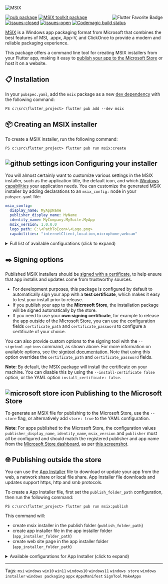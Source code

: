 ![MSIX](https://user-images.githubusercontent.com/946652/138101650-bf934b21-ced7-4836-a197-2e424ee1f86c.png)

<a href="https://flutter.dev/docs/development/packages-and-plugins/favorites" title="Flutter Favorite program">
<img
  src="https://user-images.githubusercontent.com/946652/152225760-309041e9-266e-42da-9915-34478ee74736.png"
  alt="Flutter Favorite Badge"
  align="right">
</a>

[![pub package](https://img.shields.io/pub/v/msix.svg?color=blue)](https://pub.dev/packages/msix) [![MSIX toolkit package](https://img.shields.io/github/v/tag/microsoft/MSIX-Toolkit?color=blue&label=MSIX-Toolkit)](https://github.com/microsoft/MSIX-Toolkit) [![issues-closed](https://img.shields.io/github/issues-closed/YehudaKremer/msix?color=green)](https://github.com/YehudaKremer/msix/issues?q=is%3Aissue+is%3Aclosed) [![issues-open](https://img.shields.io/github/issues-raw/YehudaKremer/msix)](https://github.com/YehudaKremer/msix/issues) [![Codemagic build status](https://api.codemagic.io/apps/61fc249977f79ce332414c45/61fc249977f79ce332414c44/status_badge.svg)](https://codemagic.io/apps/61fc249977f79ce332414c45/61fc249977f79ce332414c44/latest_build)

[MSIX] is a Windows app packaging format from Microsoft that combines the best
features of MSI, .appx, App-V, and ClickOnce to provide a modern and reliable
packaging experience.

This package offers a command line tool for creating MSIX installers from your
Flutter app, making it easy to [publish your app to the Microsoft Store] or host
it on a website.

## :clipboard: Installation

In your `pubspec.yaml`, add the `msix` package as a new [dev dependency] with
the following command:

```console
PS c:\src\flutter_project> flutter pub add --dev msix
```

## :package: Creating an MSIX installer

To create a MSIX installer, run the following command:

```console
PS c:\src\flutter_project> flutter pub run msix:create
```

## ![github settings icon][] Configuring your installer

You will almost certainly want to customize various settings in the MSIX
installer, such as the application title, the default icon, and which [Windows
capabilities] your application needs. You can customize the generated MSIX
installer by adding declarations to an `msix_config:` node in your
`pubspec.yaml` file:

```yaml
msix_config:
  display_name: MyAppName
  publisher_display_name: MyName
  identity_name: MyCompany.MySuite.MyApp
  msix_version: 1.0.0.0
  logo_path: C:\<PathToIcon>\<Logo.png>
  capabilities: "internetClient,location,microphone,webcam"
```

<details>
<summary>Full list of available configurations (click to expand)</summary>

| YAML name                | Command-line argument           | Description (from Microsoft [Package manifest schema reference])                                                      | Example                                       |
| ------------------------ | ------------------------------- | --------------------------------------------------------------------------------------------------------------------- | --------------------------------------------- |
| `display_name`           | `--display-name` `-d`           | A friendly app name that can be displayed to users.                                                                   | `Flutter Gallery`                             |
| `logo_path`              | `--logo-path` `-l`              | Path to an [image file] for use as the app icon (at least 400x400px).                                                 | `C:\images\gallery.png`                       |
| `msix_version`           | `--version`                     | The version number of the package, in `a.b.c.d` format.                                                               | `1.0.0.0`                                     |
| `store`                  | `--store`                       | Generate a MSIX file for publishing to the Microsoft Store.                                                           | `false`                                       |
| `publisher_display_name` | `--publisher-display-name` `-u` | A friendly name for the publisher that can be displayed to users.                                                     | `MyName`                                      |
| `identity_name`          | `--identity-name` `-i`          | Defines the unique identifier for the app.                                                                            | `dev.flutter.Gallery`                         |
| `publisher`              | `--publisher` `-b`              | Describes the publisher.                                                                                              | `CN=BF212345-5644-46DF-8668-014044C1B138`     |
| `output_path`            | `--output-path` `-o`            | The directory where the output MSIX file should be stored.                                                            | `C:\src\myapp\msix`                           |
| `output_name`            | `--output-name` `-n`            | The filename that should be given to the created MSIX file.                                                           | `myApp_dev`                                   |
| `languages`              | `--languages`                   | Declares the language resources contained in the package.                                                             | `en-us, ja-jp`                                |
| `capabilities`           | `--capabilities` `-e`           | List of the [capabilities][windows capabilities] the app requires.                                                    | `internetClient,location,microphone,webcam`   |
| `architecture`           | `--architecture` `-h`           | Describes the architecture of the code in the package.                                                                | `x64`                                         |
| `certificate_path`       | `--certificate-path` `-c`       | Path to the certificate content to place in the store.                                                                | `C:\certs\signcert.pfx`                       |
| `certificate_password`   | `--certificate-password` `-p`   | Password for the certificate.                                                                                         | `1234`                                        |
| `signtool_options`       | `--signtool-options`            | Options to be provided to the `signtool` for app signing (see below.)                                                 | `/v /fd SHA256 /f C:/Users/me/Desktop/my.cer` |
| `install_certificate`    | `--install-certificate`         | If `false`, don't install the certificate, default is `true`.                                                         | `true`                                        |
| `file_extension`         | `--file-extension` `-f`         | File extensions that the app may be registered to open.                                                               | `.picture, .image`                            |
| `protocol_activation`    | `--protocol-activation`         | [Protocol activation] that will open the app.                                                                         | `myapp`                                       |
| `add_execution_alias`    | `--add-execution-alias`         | Add an alias for running the app, using `pubspec.yaml` `name:` node                                                   | `true`                                        |
| `debug`                  | `--debug` or `--release`        | Create MSIX from the debug/release build files (`\build\windows\runner\<Debug/Release>`), **release** is the default. | `true`                                        |

##### [Toast Notifications] configuration example:

```yaml
msix_config:
  display_name: MyApp
  publisher_display_name: MyApp
  toast_activator: #<-- toast notifications configuration
    clsid: A1232234-1234-1234-1234-123412341234
    arguments: "1,2,3"
    display_name: "TEST"
  msix_version: 1.0.3.0
```

| YAML name      | Command-line argument                 | Description                               | Example                                |
| -------------- | ------------------------------------- | ----------------------------------------- | -------------------------------------- |
| `clsid`        | `--toast-activator-clsid` `-d`        | The UUID CLSID.                           | `replaced-with-your-guid-C173E6ADF0C3` |
| `arguments`    | `--toast-activator-arguments`         | Arguments for the toast notifications.    | `----AppNotificationActivationServer`  |
| `display_name` | `--toast-activator-display-name` `-d` | Display name for the toast notifications. | `Toast activator`                      |

</details>

## :black_nib: Signing options

Published MSIX installers should be [signed with a certificate], to help ensure
that app installs and updates come from trustworthy sources.

- For development purposes, this package is configured by default to
  automatically sign your app with a **test certificate**, which makes it easy
  to test your install prior to release.
- If you publish your app to the **Microsoft Store**, the installation package
  will be signed automatically by the store.
- If you need to use your **own signing certificate**, for example to release
  the app outside of the Microsoft Store, you can use the configuration fields
  `certificate_path` and `certificate_password` to configure a certificate of
  your choice.

You can also provide custom options to the signing tool with the
`--signtool-options` command, as shown above. For more information on available
options, see the [signtool documentation]. Note that using this option overrides
the `certificate_path` and `certificate_password` fields.

**Note**: By default, the MSIX package will install the certificate on your
machine. You can disable this by using the `--install-certificate false` option, or the YAML
option `install_certificate: false`.

## ![microsoft store icon][] Publishing to the Microsoft Store

To generate an MSIX file for publishing to the Microsoft Store, use the
`--store` flag, or alternatively add `store: true` to the YAML configuration.

**Note**: For apps published to the Microsoft Store, the configuration values
`publisher_display_name`, `identity_name`, `msix_version` and `publisher` must
all be configured and should match the registered publisher and app name from
the [Microsoft Store dashboard], as per [this screenshot].

## :globe_with_meridians: Publishing outside the store

You can use the [App Installer] file to download or update your app from the web, a network share or local file share. App Installer file downloads and updates support https, http and smb protocols.

To create a App Installer file, first set the `publish_folder_path` configuration, then run the following command:

```console
PS c:\src\flutter_project> flutter pub run msix:publish
```

This command will:

- create msix installer in the publish folder (`publish_folder_path`)
- create app installer file in the app installer folder (`app_installer_folder_path`)
- create web site page in the app installer folder (`app_installer_folder_path`)

<details>
<summary>Available configurations for App Installer (click to expand)</summary>

##### App Installer configuration example:

```yaml
msix_config:
  display_name: MyApp
  publisher_display_name: MyApp
  app_installer: #<-- app installer configuration
    publish_folder_path: c:\path\to\myPublishFolder
    app_installer_folder_path: c:\path\to\mySiteFolderOrShareFolder
    hours_between_update_checks: 0
    automatic_background_task: true
    update_blocks_activation: true
    show_prompt: true
    force_update_from_any_version: false
  msix_version: 1.0.3.0
```

| YAML name                       | Command-line argument             | Description (from Microsoft [schema reference])                                                                                                                                                           | Example                                |
| ------------------------------- | --------------------------------- | --------------------------------------------------------------------------------------------------------------------------------------------------------------------------------------------------------- | -------------------------------------- |
| `publish_folder_path`           | `--publish-folder-path`           | A path to the publish folder.                                                                                                                                                                             | `c:\path\to\myPublishFolder`           |
| `app_installer_folder_path`     | `--app-installer-folder-path`     | A path to the folder contains the App Installer file, accessible by the clients to install and get updates from. can be http or local file share. if not set, using the `publish_folder_path` as default. | `c:\path\to\mySiteFolderOrShareFolder` |
| `hours_between_update_checks`   | `--hours-between-update-checks`   | Defines the minimal time gap between update checks, when the user open the app. default is 0 (will check for update every time the app opened)                                                            | `2`                                    |
| `automatic_background_task`     | `--automatic-background-task`     | Checks for updates in the background every 8 hours independently of whether the user launched the app. default is **true**                                                                                | `true`                                 |
| `update_blocks_activation`      | `--update-blocks-activation`      | Defines the experience when an app update is checked for. default is **true**                                                                                                                             | `true`                                 |
| `show_prompt`                   | `--show-prompt`                   | Defines if a window is displayed when updates are being installed, and when updates are being checked for. default is **true**                                                                            | `true`                                 |
| `force_update_from_any_version` | `--force-update-from-any-version` | Allows the app to update from version x to version x++ or to downgrade from version x to version x--. default is **false**                                                                                | `true`                                 |

</details>

---

Tags: `msi` `windows` `win10` `win11` `windows10` `windows11` `windows store` `windows installer` `windows packaging` `appx` `AppxManifest` `SignTool` `MakeAppx`

[msix]: https://docs.microsoft.com/en-us/windows/msix/
[publish your app to the microsoft store]: https://docs.microsoft.com/en-us/windows/uwp/publish/app-submissions
[dev dependency]: https://dart.dev/tools/pub/dependencies#dev-dependencies
[windows capabilities]: https://docs.microsoft.com/en-us/windows/uwp/packaging/app-capability-declarations
[package manifest schema reference]: https://docs.microsoft.com/en-us/uwp/schemas/appxpackage/appxmanifestschema/schema-root
[schema reference]: https://docs.microsoft.com/en-us/uwp/schemas/appinstallerschema/element-onlaunch
[app installer]: https://docs.microsoft.com/en-us/windows/msix/app-installer/app-installer-file-overview
[image file]: https://github.com/brendan-duncan/image#supported-image-formats
[protocol activation]: https://docs.microsoft.com/en-us/windows/uwp/launch-resume/handle-uri-activation
[signed with a certificate]: https://docs.microsoft.com/en-us/windows/msix/package/create-certificate-package-signing
[signtool documentation]: https://docs.microsoft.com/en-us/dotnet/framework/tools/signtool-exe
[microsoft store icon]: https://user-images.githubusercontent.com/946652/152312614-1e86b108-98af-4bcf-8a75-d7a4449078b2.png
[github settings icon]: https://user-images.githubusercontent.com/946652/152312495-173eb794-337c-4630-a149-2167810614ae.png
[microsoft store dashboard]: https://partner.microsoft.com/dashboard
[this screenshot]: https://user-images.githubusercontent.com/946652/138753431-fa7dee7d-99b6-419c-94bf-4514c761abba.png
[toast notifications]: https://docs.microsoft.com/en-us/windows/apps/design/shell/tiles-and-notifications/send-local-toast-desktop-cpp-wrl#msixsparse-package
